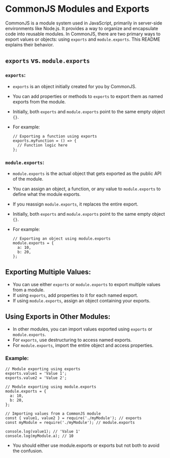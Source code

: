 
# CommonJS Modules and Exports

CommonJS is a module system used in JavaScript, primarily in server-side environments like Node.js. It provides a way to organize and encapsulate code into reusable modules. In CommonJS, there are two primary ways to export values or objects: using `exports` and `module.exports`. This README explains their behavior.

## `exports` vs. `module.exports`

### `exports`:

-   `exports` is an object initially created for you by CommonJS.
-   You can add properties or methods to `exports` to export them as named exports from the module.
-   Initially, both `exports` and `module.exports` point to the same empty object `{}`.
-   For example:
    
    ```
    // Exporting a function using exports
    exports.myFunction = () => {
      // Function logic here
    };
    ``` 
    

### `module.exports`:

-   `module.exports` is the actual object that gets exported as the public API of the module.
-   You can assign an object, a function, or any value to `module.exports` to define what the module exports.
-   If you reassign `module.exports`, it replaces the entire export.
-   Initially, both `exports` and `module.exports` point to the same empty object `{}`.
-   For example:
    
    ```
    // Exporting an object using module.exports
    module.exports = {
      a: 10,
      b: 20,
    };
    ``` 
    

## Exporting Multiple Values:

-   You can use either `exports` or `module.exports` to export multiple values from a module.
-   If using `exports`, add properties to it for each named export.
-   If using `module.exports`, assign an object containing your exports.

## Using Exports in Other Modules:

-   In other modules, you can import values exported using `exports` or `module.exports`.
-   For `exports`, use destructuring to access named exports.
-   For `module.exports`, import the entire object and access properties.

### Example:

```
// Module exporting using exports
exports.value1 = 'Value 1';
exports.value2 = 'Value 2';

// Module exporting using module.exports
module.exports = {
  a: 10,
  b: 20,
};
``` 

```
// Importing values from a CommonJS module
const { value1, value2 } = require('./myModule'); // exports
const myModule = require('./myModule'); // module.exports

console.log(value1); // 'Value 1'
console.log(myModule.a); // 10
```

- You should either use module.exports or exports but not both to avoid the confusion.
